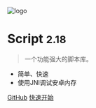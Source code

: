 ![logo](img/icon.svg':size=10%')

# Script <small>2.18</small>

> 一个功能强大的脚本库。

- 简单、快速
- 使用JNI调试安卓内存

[GitHub](https://github.com/moshuixins/Script)
[快速开始](#综述)